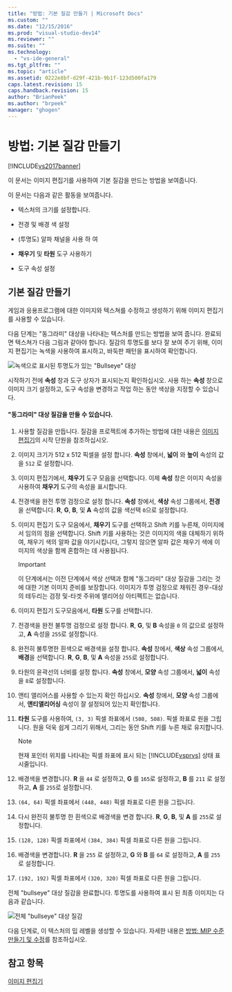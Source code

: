 ```yaml
---
title: "방법: 기본 질감 만들기 | Microsoft Docs"
ms.custom: ""
ms.date: "12/15/2016"
ms.prod: "visual-studio-dev14"
ms.reviewer: ""
ms.suite: ""
ms.technology: 
  - "vs-ide-general"
ms.tgt_pltfrm: ""
ms.topic: "article"
ms.assetid: 0222e8bf-d29f-421b-9b1f-123d500fa179
caps.latest.revision: 15
caps.handback.revision: 15
author: "BrianPeek"
ms.author: "brpeek"
manager: "ghogen"
---
```

# 방법: 기본 질감 만들기
[!INCLUDE[vs2017banner](../code-quality/includes/vs2017banner.md)]

이 문서는 이미지 편집기를 사용하여 기본 질감을 만드는 방법을 보여줍니다.  
  
 이 문서는 다음과 같은 활동을 보여줍니다.  
  
-   텍스처의 크기를 설정합니다.  
  
-   전경 및 배경 색 설정  
  
-   \(투명도\) 알파 채널을 사용 하 여  
  
-   **채우기** 및 **타원** 도구 사용하기  
  
-   도구 속성 설정  
  
## 기본 질감 만들기  
 게임과 응용프로그램에 대한 이미지와 텍스쳐를 수정하고 생성하기 위해 이미지 편집기를 사용할 수 있습니다.  
  
 다음 단계는 "동그라미" 대상을 나타내는 텍스처를 만드는 방법을 보여 줍니다. 완료되면 텍스쳐가 다음 그림과 같아야 합니다.  질감의 투명도를 보다 잘 보여 주기 위해, 이미지 편집기는 녹색을 사용하여 표시하고, 바둑판 패턴을 표시하여 확인합니다.  
  
 ![녹색으로 표시된 투명도가 있는 "Bullseye" 대상](../designers/media/digit-bullseye-texture-in-editor.png "Digit\-Bullseye\-Texture\-In\-Editor")  
  
 시작하기 전에 **속성** 창과 도구 상자가 표시되는지 확인하십시오.  사용 하는 **속성** 창으로 이미지 크기 설정하고, 도구 속성을 변경하고 작업 하는 동안 색상을 지정할 수 있습니다.  
  
#### "동그라미" 대상 질감을 만들 수 있습니다.  
  
1.  사용할 질감을 만듭니다.  질감을 프로젝트에 추가하는 방법에 대한 내용은 [이미지 편집기](../designers/image-editor.md)의 시작 단원을 참조하십시오.  
  
2.  이미지 크기가 512 x 512 픽셀을 설정 합니다.  **속성** 창에서, **넓이** 와 **높이** 속성의 값을 `512` 로 설정합니다.  
  
3.  이미지 편집기에서, **채우기** 도구 모음을 선택합니다.  이제 **속성** 창은 이미지 속성을 사용하여 **채우기** 도구의 속성을 표시합니다.  
  
4.  전경색을 완전 투명 검정으로 설정 합니다.  **속성** 창에서, **색상** 속성 그룹에서, **전경**을 선택합니다.  **R**, **G**, **B**, 및 **A** 속성의 값을 색선택 `0`으로 설정합니다.  
  
5.  이미지 편집기 도구 모음에서, **채우기** 도구를 선택하고 Shift 키를 누른채, 이미지에서 임의의 점을 선택합니다.  Shift 키를 사용하는 것은 이미지의 색을 대체하기 위하여, 채우기 색의 알파 값을 야기시킵니다, 그렇지 않으면 알파 값은 채우기 색에 이미지의 색상을 함께 혼합하는 데 사용됩니다.  
  
    > [!IMPORTANT]
    >  이 단계에서는 이전 단계에서 색상 선택과 함께 "동그라미" 대상 질감을 그리는 것에 대한 기본 이미지 준비를 보장합니다.  이미지가 투명 검정으로 채워진 경우\-대상의 테두리는 검정 및\-타겟 주위에 앨리어싱 아티펙트는 없습니다.  
  
6.  이미지 편집기 도구모음에서, **타원** 도구를 선택합니다.  
  
7.  전경색을 완전 불투명 검정으로 설정 합니다.  **R**, **G**, 및 **B** 속성을 `0` 의 값으로 설정하고, **A** 속성을 `255`로 설정합니다.  
  
8.  완전히 불투명한 흰색으로 배경색을 설정 합니다.  **속성** 창에서, **색상** 속성 그룹에서, **배경**을 선택합니다.  **R**, **G**, **B**, 및 **A** 속성을 `255`로 설정합니다.  
  
9. 타원의 윤곽선의 너비를 설정 합니다.  **속성** 창에서, **모양** 속성 그룹에서, **넓이** 속성을 `8`로 설정합니다.  
  
10. 앤티 앨리어스를 사용할 수 있는지 확인 하십시오.  **속성** 창에서, **모양** 속성 그룹에서, **앤티앨리어싱** 속성이 잘 설정되어 있는지 확인합니다.  
  
11. **타원** 도구를 사용하여, `(3, 3)` 픽셀 좌표에서 `(508, 508)`. 픽셀 좌표로 원을 그립니다.  원을 덕욱 쉽게 그리기 위해서, 그리는 동안 Shift 키를 누른 채로 유지합니다.  
  
    > [!NOTE]
    >  현재 포인터 위치를 나타내는 픽셀 좌표에 표시 되는 [!INCLUDE[vsprvs](../code-quality/includes/vsprvs_md.md)] 상태 표시줄입니다.  
  
12. 배경색을 변경합니다.  **R** 을 `44` 로 설정하고, **G** 를 `165`로 설정하고, **B** 를 `211` 로 설정하고, **A** 를 `255`로 설정합니다.  
  
13. `(64, 64)` 픽셀 좌표에서 `(448, 448)` 픽셀 좌표로 다른 원을 그립니다.  
  
14. 다시 완전히 불투명 한 흰색으로 배경색을 변경 합니다.  **R**, **G**, **B**, 및 **A** 를 `255`로 설정합니다.  
  
15. `(128, 128)` 픽셀 좌표에서 `(384, 384)` 픽셀 좌표로 다른 원을 그립니다.  
  
16. 배경색을 변경합니다.  **R** 을 `255` 로 설정하고, **G** 와 **B** 를 `64` 로 설정하고, **A** 를 `255` 로 설정합니다.  
  
17. `(192, 192)` 픽셀 좌표에서 `(320, 320)` 픽셀 좌표로 다른 원을 그립니다.  
  
 전체 "bullseye" 대상 질감을 완료합니다.  투명도를 사용하여 표시 된 최종 이미지는 다음과 같습니다.  
  
 ![전체 "bullseye" 대상 질감](../designers/media/gfx_image_demo_bullseye.png "gfx\_image\_demo\_bullseye")  
  
 다음 단계로, 이 텍스처의 밉 레벨을 생성할 수 있습니다.  자세한 내용은 [방법: MIP 수준 만들기 및 수정](../designers/how-to-create-and-modify-mip-levels.md)를 참조하십시오.  
  
## 참고 항목  
 [이미지 편집기](../designers/image-editor.md)